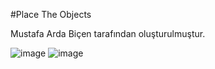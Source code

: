 #Place The Objects

Mustafa Arda Biçen tarafından oluşturulmuştur.

![image](https://github.com/arda005/placeTheObjects/assets/48732347/8af7236e-7939-4364-8eeb-ce712f38241c)
![image](https://github.com/arda005/placeTheObjects/assets/48732347/1dec1a60-7a89-4f3f-9d67-b424a21aee22)
